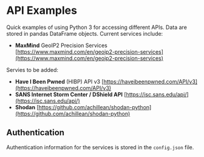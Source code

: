 # API Examples

Quick examples of using Python 3 for accessing different APIs. Data are stored in pandas DataFrame objects. Current services include:

- **MaxMind** GeoIP2 Precision Services [https://www.maxmind.com/en/geoip2-precision-services](https://www.maxmind.com/en/geoip2-precision-services)

Servies to be added:

- **Have I Been Pwned** (HIBP) API v3 [https://haveibeenpwned.com/API/v3](https://haveibeenpwned.com/API/v3)
- **SANS Internet Storm Center / DShield API** [https://isc.sans.edu/api/](https://isc.sans.edu/api/)
- **Shodan** [https://github.com/achillean/shodan-python](https://github.com/achillean/shodan-python)

## Authentication

Authentication information for the services is stored in the `config.json` file.

